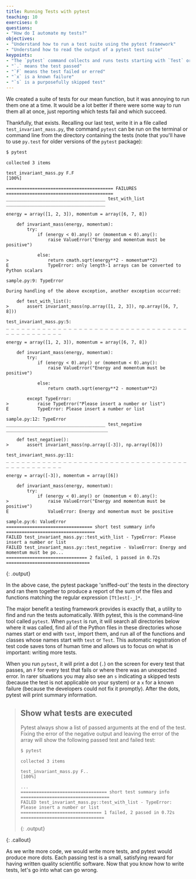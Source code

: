 ```yaml
---
title: Running Tests with pytest
teaching: 10
exercises: 0
questions:
- "How do I automate my tests?"
objectives:
- "Understand how to run a test suite using the pytest framework"
- "Understand how to read the output of a pytest test suite"
keypoints:
- "The `pytest` command collects and runs tests starting with `Test` or `test_`."
- "`.` means the test passed"
- "`F` means the test failed or erred"
- "`x` is a known failure"
- "`s` is a purposefully skipped test"
---
```


We created a suite of tests for our mean function, but it was annoying to run
them one at a time. It would be a lot better if there were some way to run them
all at once, just reporting which tests fail and which succeed.

Thankfully, that exists. Recalling our last test, write it in a file called `test_invariant_mass.py`, the command
`pytest` can be run on the terminal or command line from the directory containing the tests (note that you'll have to use `py.test` for older versions of the `pytest` package):

```bash
$ pytest
```

~~~
collected 3 items                                                                          

test_invariant_mass.py F.F                                                           [100%]

========================================= FAILURES =========================================
______________________________________ test_with_list ______________________________________

energy = array([1, 2, 3]), momentum = array([6, 7, 8])

    def invariant_mass(energy, momentum):
        try:
            if (energy < 0).any() or (momentum < 0).any():
                raise ValueError("Energy and momentum must be positive")
    
            else:
>               return cmath.sqrt(energy**2 - momentum**2)
E               TypeError: only length-1 arrays can be converted to Python scalars

sample.py:9: TypeError

During handling of the above exception, another exception occurred:

    def test_with_list():
>       assert invariant_mass(np.array([1, 2, 3]), np.array([6, 7, 8]))

test_invariant_mass.py:5: 
_ _ _ _ _ _ _ _ _ _ _ _ _ _ _ _ _ _ _ _ _ _ _ _ _ _ _ _ _ _ _ _ _ _ _ _ _ _ _ _ _ _ _ _ _ _ 

energy = array([1, 2, 3]), momentum = array([6, 7, 8])

    def invariant_mass(energy, momentum):
        try:
            if (energy < 0).any() or (momentum < 0).any():
                raise ValueError("Energy and momentum must be positive")
    
            else:
                return cmath.sqrt(energy**2 - momentum**2)
    
        except TypeError:
>           raise TypeError("Please insert a number or list")
E           TypeError: Please insert a number or list

sample.py:12: TypeError
______________________________________ test_negative _______________________________________

    def test_negative():
>       assert invariant_mass(np.array([-3]), np.array([6]))

test_invariant_mass.py:11: 
_ _ _ _ _ _ _ _ _ _ _ _ _ _ _ _ _ _ _ _ _ _ _ _ _ _ _ _ _ _ _ _ _ _ _ _ _ _ _ _ _ _ _ _ _ _ 

energy = array([-3]), momentum = array([6])

    def invariant_mass(energy, momentum):
        try:
            if (energy < 0).any() or (momentum < 0).any():
>               raise ValueError("Energy and momentum must be positive")
E               ValueError: Energy and momentum must be positive

sample.py:6: ValueError
================================= short test summary info ==================================
FAILED test_invariant_mass.py::test_with_list - TypeError: Please insert a number or list
FAILED test_invariant_mass.py::test_negative - ValueError: Energy and momentum must be po...
=============================== 2 failed, 1 passed in 0.72s ================================
~~~
{: .output}

In the above case, the pytest package 'sniffed-out' the tests in the
directory and ran them together to produce a report of the sum of the files and
functions matching the regular expression `[Tt]est[-_]*`.

The major benefit a testing framework provides is exactly that, a utility to find and run the
tests automatically. With pytest, this is the command-line tool called
`pytest`.  When `pytest` is run, it will search all directories below where it was called,
find all of the Python files in these directories whose names
start or end with `test`, import them, and run all of the functions and classes
whose names start with `test` or `Test`.
This automatic registration of test code saves tons of human time and allows us to
focus on what is important: writing more tests.

When you run `pytest`, it will print a dot (`.`) on the screen for every test
that passes,
an `F` for every test that fails or where there was an unexpected error.
In rarer situations you may also see an `s` indicating a
skipped tests (because the test is not applicable on your system) or a `x` for a known
failure (because the developers could not fix it promptly). After the dots, pytest
will print summary information.

> ## Show what tests are executed
>
> Pytest always show a list of passed arguments at the end of the test.
> Fixing the error of the negative output and leaving the error of the array will show the
> following passed test and failed test:
>
> ```bash
> $ pytest
> ```
>
> ~~~
> collected 3 items                                                                          
> 
> test_invariant_mass.py F..                                                           [100%]
>
> ...
> ================================= short test summary info ==================================
> FAILED test_invariant_mass.py::test_with_list - TypeError: Please insert a number or list
> =============================== 1 failed, 2 passed in 0.72s ================================
> ~~~
> {: .output}
>
{: .callout}

As we write more code, we would write more tests, and pytest would produce
more dots.  Each passing test is a small, satisfying reward for having written
quality scientific software. Now that you know how to write tests, let's go
into what can go wrong.